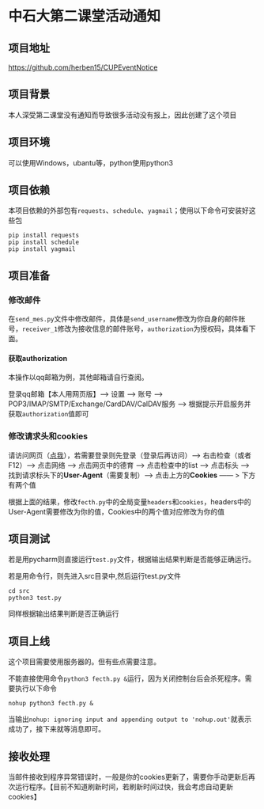 # 中石大第二课堂活动通知

## 项目地址

https://github.com/herben15/CUPEventNotice



## 项目背景

本人深受第二课堂没有通知而导致很多活动没有报上，因此创建了这个项目



## 项目环境

可以使用Windows，ubantu等，python使用python3



## 项目依赖

本项目依赖的外部包有`requests`、`schedule`、`yagmail`；使用以下命令可安装好这些包

````pip
pip install requests
pip install schedule
pip install yagmail
````



## 项目准备

### 修改邮件

在`send_mes.py`文件中修改邮件，具体是`send_username`修改为你自身的邮件账号，`receiver_1`修改为接收信息的邮件账号，`authorization`为授权码，具体看下面。

#### 获取authorization

本操作以qq邮箱为例，其他邮箱请自行查阅。

登录qq邮箱【本人用网页版】——> 设置 ——> 账号 ——> POP3/IMAP/SMTP/Exchange/CardDAV/CalDAV服务 ——> 根据提示开启服务并获取`authorization`值即可

### 修改请求头和cookies

请访问网页（[点我](https://sct.cup.edu.cn/activitynew/mobile/activity/list)），若需要登录则先登录（登录后再访问）——> 右击检查（或者F12）——> 点击网络 ——> 点击网页中的德育 ——> 点击检查中的list ——> 点击标头 ——> 找到请求标头下的**User-Agent**（需要复制）——> 点击上方的**Cookies** —— > 下方有两个值

根据上面的结果，修改`fecth.py`中的全局变量`headers`和`cookies`，headers中的User-Agent需要修改为你的值，Cookies中的两个值对应修改为你的值



## 项目测试

若是用pycharm则直接运行`test.py`文件，根据输出结果判断是否能够正确运行。

若是用命令行，则先进入src目录中,然后运行test.py文件

```
cd src
python3 test.py
```

同样根据输出结果判断是否正确运行



## 项目上线

这个项目需要使用服务器的。但有些点需要注意。

不能直接使用命令`python3 fecth.py &`运行，因为关闭控制台后会杀死程序。需要执行以下命令

```
nohup python3 fecth.py &
```

当输出`nohup: ignoring input and appending output to 'nohup.out'`就表示成功了，接下来就等消息即可。



## 接收处理

当邮件接收到程序异常错误时，一般是你的cookies更新了，需要你手动更新后再次运行程序。【目前不知道刷新时间，若刷新时间过快，我会考虑自动更新cookies】
